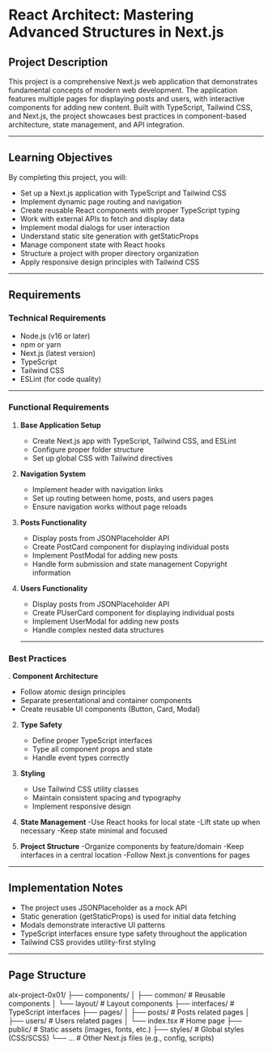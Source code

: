 # React Architect: Mastering Advanced Structures in Next.js

## Project Description

This project is a comprehensive Next.js web application that demonstrates fundamental concepts of modern web development. The application features multiple pages for displaying posts and users, with interactive components for adding new content. Built with TypeScript, Tailwind CSS, and Next.js, the project showcases best practices in component-based architecture, state management, and API integration.

---

## Learning Objectives

By completing this project, you will:

- Set up a Next.js application with TypeScript and Tailwind CSS
- Implement dynamic page routing and navigation
- Create reusable React components with proper TypeScript typing
- Work with external APIs to fetch and display data
- Implement modal dialogs for user interaction
- Understand static site generation with getStaticProps
- Manage component state with React hooks
- Structure a project with proper directory organization
- Apply responsive design principles with Tailwind CSS

---

## Requirements
### Technical Requirements
- Node.js (v16 or later)
- npm or yarn
- Next.js (latest version)
- TypeScript
- Tailwind CSS
- ESLint (for code quality)

---

### Functional Requirements
1. **Base Application Setup**
   - Create Next.js app with TypeScript, Tailwind CSS, and ESLint
   - Configure proper folder structure
   - Set up global CSS with Tailwind directives

2. **Navigation System**
   - Implement header with navigation links
   - Set up routing between home, posts, and users pages
   - Ensure navigation works without page reloads

3. **Posts Functionality**
   - Display posts from JSONPlaceholder API
   - Create PostCard component for displaying individual posts
   - Implement PostModal for adding new posts
   - Handle form submission and state management Copyright information

4. **Users Functionality**
   - Display posts from JSONPlaceholder API
   - Create PUserCard component for displaying individual posts
   - Implement UserModal for adding new posts
   - Handle complex nested data structures

   ---

### Best Practices
. **Component Architecture**
   - Follow atomic design principles
   - Separate presentational and container components
   - Create reusable UI components (Button, Card, Modal)

2. **Type Safety**
   - Define proper TypeScript interfaces
   - Type all component props and state
   - Handle event types correctly

3. **Styling**
   - Use Tailwind CSS utility classes
   - Maintain consistent spacing and typography
   - Implement responsive design

4. **State Management**
   -Use React hooks for local state
   -Lift state up when necessary
   -Keep state minimal and focused

5. **Project Structure**
   -Organize components by feature/domain
   -Keep interfaces in a central location
   -Follow Next.js conventions for pages

---

## Implementation Notes

- The project uses JSONPlaceholder as a mock API
- Static generation (getStaticProps) is used for initial data fetching
- Modals demonstrate interactive UI patterns
- TypeScript interfaces ensure type safety throughout the application
- Tailwind CSS provides utility-first styling

---

## Page Structure

alx-project-0x01/
├── components/
│   ├── common/          # Reusable components
│   └── layout/          # Layout components
├── interfaces/          # TypeScript interfaces
├── pages/
│   ├── posts/           # Posts related pages
│   ├── users/           # Users related pages
│   └── index.tsx        # Home page
├── public/              # Static assets (images, fonts, etc.)
├── styles/              # Global styles (CSS/SCSS)
└── ...                  # Other Next.js files (e.g., config, scripts)
